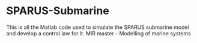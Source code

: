# SPARUS-Submarine
This is all the Matlab code used to simulate the SPARUS submarine model and develop a control law for it. MIR master - Modelling of marine systems
